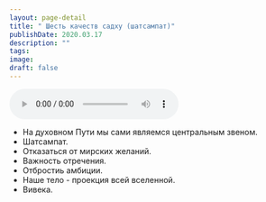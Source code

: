 ```yaml
---
layout: page-detail
title: " Шесть качеств садху (шатсампат)"
publishDate: 2020.03.17
description: ""
tags:
image:
draft: false
---
```


<audio title="2020.03.17 -  Шесть качеств садху (шатсампат).mp3" src="/upload/iblock/402/4020b053dbffd925a5f57143275802e8.mp3" controls=""></audio>

* На духовном Пути мы сами являемся центральным звеном.
* Шатсампат.
* Отказаться от мирских желаний.
* Важность отречения.
* Отбростиь амбиции.
* Наше тело - проекция всей вселенной.
* Вивека.

  

